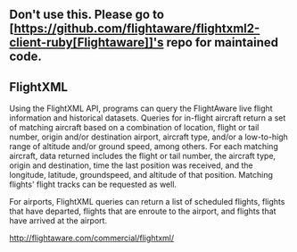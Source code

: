 ## Don't use this.  Please go to [https://github.com/flightaware/flightxml2-client-ruby[Flightaware]]'s repo for maintained code.

## FlightXML

Using the FlightXML API, programs can query the FlightAware live flight information and historical datasets. Queries for in-flight aircraft return a set of matching aircraft based on a combination of location, flight or tail number, origin and/or destination airport, aircraft type, and/or a low-to-high range of altitude and/or ground speed, among others. For each matching aircraft, data returned includes the flight or tail number, the aircraft type, origin and destination, time the last position was received, and the longitude, latitude, groundspeed, and altitude of that position. Matching flights' flight tracks can be requested as well.

For airports, FlightXML queries can return a list of scheduled flights, flights that have departed, flights that are enroute to the airport, and flights that have arrived at the airport.

<http://flightaware.com/commercial/flightxml/>
